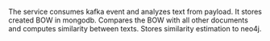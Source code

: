 The service consumes kafka event and analyzes text from payload. It stores created BOW in mongodb. Compares the BOW with all other documents and computes similarity between texts. Stores similarity estimation to neo4j.